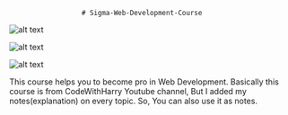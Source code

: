                       # Sigma-Web-Development-Course

![alt text](https://www.cdmi.in/courses@2x/web-developments.webp)

![alt text](https://media.geeksforgeeks.org/wp-content/uploads/20231205165904/web-development-image.webp)

![alt text](https://magenest.com/wp-content/uploads/2021/02/website-development-and-design-1.jpg)

This course helps you to become pro in Web Development.
Basically this course is from CodeWithHarry Youtube channel, But I added my notes(explanation) on every topic.
So, You can also use it as notes.
